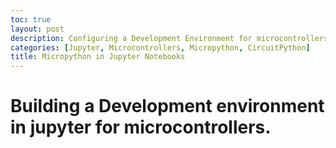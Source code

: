 ```yaml
---
toc: true
layout: post
description: Configuring a Development Environment for microcontrollers in Jupyter
categories: [Jupyter, Microcontrollers, Micropython, CircuitPython]
title: Micropython in Jupyter Notebooks
---
```



# Building a Development environment in jupyter for microcontrollers. 
